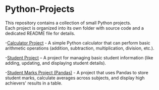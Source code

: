 # Python-Projects

This repository contains a collection of small Python projects.  
Each project is organized into its own folder with source code and a dedicated README file for details.


-[Calculator Project](./calculator_project/README.md) - A simple Python calculator that can perform basic arithmetic operations (addition, subtraction, multiplication, division, etc.).


-[Student Project](./student_project/README.md) – A project for managing basic student information (like adding, updating, and displaying student details).

-[Student Marks Project (Pandas)](./student_marks_project/README.md) - A project that uses Pandas to store student marks, calculate averages across subjects, and display high achievers' results in a table.
